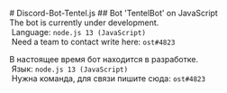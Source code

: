 # Discord-Bot-Tentel.js 
 ## Bot 'TentelBot' on JavaScript 
 The bot is currently under development. 
  Language: `node.js 13 (JavaScript)` 
  Need a team to contact write here: `ost#4823` 
  
 В настоящее время бот находится в разработке. 
  Язык: `node.js 13 (JavaScript)` 
  Нужна команда, для связи пишите сюда: `ost#4823`
